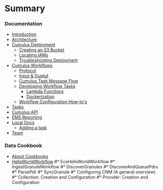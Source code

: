 # Summary

### Documentation

* [Introduction](README.md)
* [Architecture](docs/documentation/architecture.md)
* [Cumulus Deployment](docs/documentation/deployment.md)
  * [Creating an S3 Bucket](docs/documentation/create_bucket.md)
  * [Locating IAMs](docs/documentation/iam_roles.md)
  * [Troubleshooting Deployment](docs/documentation/troubleshoot_deployment.md)
* [Cumulus Workflows](docs/documentation/workflows.md)
  * [Protocol](docs/documentation/protocol.md)
  * [Input & Ouptut](docs/documentation/input_output.md)
  * [Cumulus Task Message Flow](docs/documentation/cumulus-task-message-flow.md)
  * [Developing Workflow Tasks](docs/documentation/developing-workflow-tasks.md)
    * [Lambda Functions](docs/documentation/lambda.md)
    * [Dockerization](docs/documentation/docker.md)
  * [Workflow Configuration How-to's](docs/documentation/workflow-configuration-how-to.md)
* [Tasks](docs/documentation/tasks.md)
* [Cumulus API](docs/documentation/api.md)
* [EMS Reporting](docs/documentation/ems_reporting.md)
* [Local Docs](docs/documentation/doc_installation.md)
  * [Adding a task](docs/documentation/adding-a-task.md)
* [Team](docs/documentation/team.md)

### Data Cookbook

* [About Cookbooks](docs/data-cookbooks/about-cookbooks.md)
* [HelloWorldWorkflow](docs/data-cookbooks/hello-world.md)
#* EcsHelloWorldWorkflow
#* IngestGranuleWorkflow
#* DiscoverGranules
#* DiscoverAndQueuePdrs
#* ParsePdr
#* SyncGranule
#* Configuring CNM (A general overview)
#* Collection: Creation and Configuration
#* Provider: Creation and Configuration
